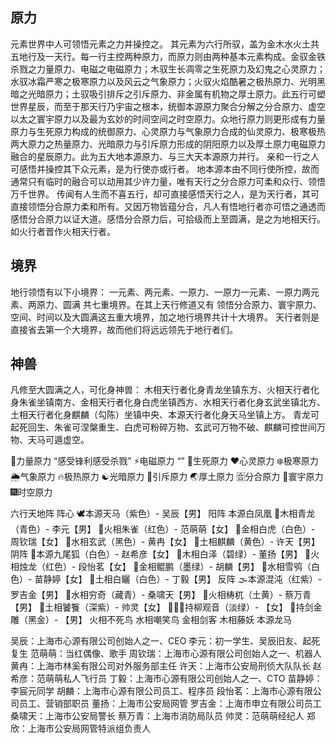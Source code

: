 
## 原力
元素世界中人可领悟元素之力并操控之。
其元素为六行所驭，盖为金木水火土共五地行及一天行。每一行主控两种原力，而原力则由两种基本元素构成。金驭金铁杀戮之力量原力、电磁之电磁原力；木驭生长凋零之生死原力及幻鬼之心灵原力；水驭冰霜严寒之极寒原力以及风云之气象原力；火驭火焰酷暑之极热原力、光明黑暗之光暗原力；土驭吸引排斥之引斥原力、非金属有机物之厚土原力。此五行可塑世界星辰，而至于那天行乃宇宙之根本，统御本源原力聚合分解之分合原力、虚空以太之寰宇原力以及最为玄妙的时间空间之时空原力。众地行原力则更形成有力量原力与生死原力构成的统御原力、心灵原力与气象原力合成的仙灵原力、极寒极热两大原力之热量原力、光暗原力与引斥原力形成的阴阳原力以及厚土原力电磁原力融合的星辰原力。此为五大地本源原力、与三大天本源原力并行。
亲和一行之人可感悟并操控其下众元素，是为行使亦或行者。
地本源本由不同行使所控，故而通常只有临时的融合可以动用其少许力量，唯有天行之分合原力可柔和众行、领悟万千世界。
传闻有人生而不喜五行，却可直接感悟天行之人，是为天行者，其可直接领悟分合原力柔和所有。又因万物皆蕴分合，凡人有悟地行者亦可悟之通透而感悟分合原力以证大道。感悟分合原力后，可拾级而上至圆满，是之为地相天行。如火行者晋作火相天行者。

## 境界
地行领悟有以下小境界：
一元素、两元素、一原力、一原力一元素、一原力两元素、两原力、圆满
共七重境界。在其上天行修道又有
领悟分合原力、寰宇原力、空间、时间以及大圆满这五重大境界，加之地行境界共计十大境界。
天行者则是直接省去第一个大境界，故而他们将远远领先于地行者们。

## 神兽
凡修至大圆满之人，可化身神兽：
木相天行者化身青龙坐镇东方、火相天行者化身朱雀坐镇南方、金相天行者化身白虎坐镇西方、水相天行者化身玄武坐镇北方、土相天行者化身麒麟（勾陈）坐镇中央、本源天行者化身天马坐镇上方。
青龙可起死回生、朱雀可涅槃重生、白虎可粉碎万物、玄武可万物不破、麒麟可控世间万物、天马可遁虚空。

👊力量原力
“感受锋利感受杀戮”
⚡️电磁原力
“”
🌲生死原力
❤️心灵原力
❄️极寒原力
🌦气象原力
🔥极热原力
☯️光暗原力
💫引斥原力
🌏厚土原力
🈴分合原力
🌌寰宇原力
🎆时空原力

六行天地阵
阵心
🕊本源天马（紫色）- 吴辰【男】
阳阵
本源白凤凰
🐉木相青龙（青色）- 李元【男】
🐤火相朱雀（红色）- 范萌萌【女】
🐯金相白虎（白色）- 周钦瑞【女】
🐢水相玄武（黑色）- 黄冉【女】
🐲土相麒麟（黄色）- 许天【男】
阴阵
🦊本源九尾狐（白色）- 赵希彦【女】
🦄️木相白泽（碧绿）- 董扬【男】
🐲火相烛龙（红色）- 段怡茗【女】
🦃金相鲲鹏（墨绿）- 胡麟【男】
🦉水相雪鸮（白色）- 苗静婷【女】
🐍土相白矖（白色）- 丁毅【男】
反阵
🌫本源混沌（红紫）- 罗吉金【男】
🐃水相穷奇（藏青）- 桑啸天【男】
🐅火相梼杌（土黄）- 蔡万青【男】
🐩土相饕餮（深紫）- 帅灵【女】
🧖🏻‍♀️持柳观音（淡绿）- 【女】
🦅持剑金雕（黑金）- 【男】
火相不死鸟
水相嘲笑鸟
金相剑客
木相藤妖
本源龙马

吴辰：上海市心源有限公司创始人之一、CEO
李元：初一学生、吴辰旧友、起死复生
范萌萌：当红偶像、歌手
周钦瑞：上海市心源有限公司创始人之一、机器人
黄冉：上海市林奚有限公司对外服务部主任
许天：上海市公安局刑侦大队队长
赵希彦：范萌萌私人飞行员
丁毅：上海市心源有限公司创始人之一、CTO
苗静婷：李宸元同学
胡麟：上海市心源有限公司员工、程序员
段怡茗：上海市心源有限公司员工、营销部职员
董扬：上海市公安局网管
罗吉金：上海市申立有限公司员工
桑啸天：上海市公安局警长
蔡万青：上海市消防局队员
帅灵：范萌萌经纪人
郑欣：上海市公安局网管特派组负责人